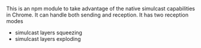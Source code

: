 This is an npm module to take advantage of the native simulcast capabilities in
Chrome. It can handle both sending and reception. It has two reception modes

* simulcast layers squeezing
* simulcast layers exploding